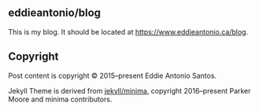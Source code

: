 eddieantonio/blog
-----------------

This is my blog. It should be located at <https://www.eddieantonio.ca/blog>.

Copyright
---------

Post content is copyright © 2015–present Eddie Antonio Santos.

Jekyll Theme is derived from [jekyll/minima](https://github.com/jekyll/minima),
copyright 2016–present Parker Moore and minima contributors.
